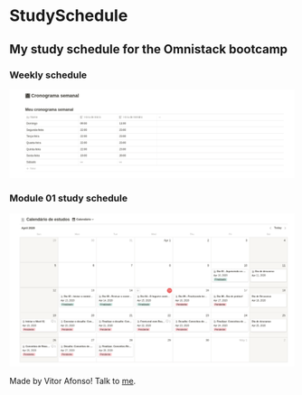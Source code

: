 # StudySchedule

## My study schedule for the Omnistack bootcamp

### Weekly schedule
![weekly_schedule](assets/weekly_schedule.png)


### Module 01 study schedule
![weekly_schedule](assets/module_01_schedule.png)

Made by Vitor Afonso! Talk to [me](https://www.linkedin.com/in/vitor-rodrigues-dev/).
